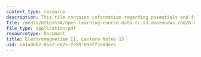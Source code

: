 ```yaml
---
content_type: resource
description: This file contains information regarding potentials and fields.
file: /media/https%3A/open-learning-course-data-rc.s3.amazonaws.com/8-07-electromagnetism-ii-fall-2012/e41ad0b285a2c825fe8909aff2a8dee5_MIT8_07F12_ln15.pdf
file_type: application/pdf
resourcetype: Document
title: Electromagnetism II, Lecture Notes 15
uid: e41ad0b2-85a2-c825-fe89-09aff2a8dee5
---
```

